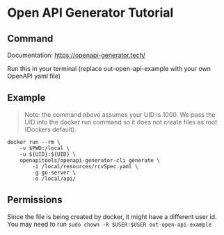 # Open API Generator Tutorial

## Command
Documentation: https://openapi-generator.tech/

Run this in your terminal (replace out-open-api-example with your own OpenAPI yaml file)

## Example

> Note: the command above assumes your UID is 1000. We pass the UID into the docker run command so it does not create files as root (Dockers default).

```
docker run --rm \
    -v $PWD:/local \
    -u ${UID}:${UID} \
    openapitools/openapi-generator-cli generate \
        -i /local/resources/rcvSpec.yaml \
        -g go-server \
        -o /local/api/
```

## Permissions
Since the file is being created by docker, it might have a different user id. You may need to run `sudo chown -R $USER:$USER out-open-api-example`
